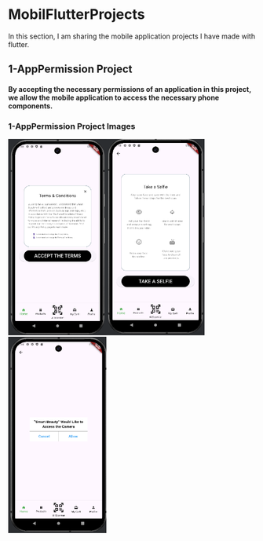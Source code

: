 # MobilFlutterProjects
In this section, I am sharing the mobile application projects I have made with flutter.

## 1-AppPermission Project
#### By accepting the necessary permissions of an application in this project, we allow the mobile application to access the necessary phone components.
### 1-AppPermission Project Images

<div style="display: flex; flex-wrap: wrap;">
    <span><img src="AppPermission/AppImg/PermissionPage.png" alt="" width="200" height="400"></span>
    <span><img src="AppPermission/AppImg/InfoPage.png" alt="" width="200" height="400"></span>
    <span><img src="AppPermission/AppImg/CheckPage.png" alt="" width="200" height="400"></span>
</div>
